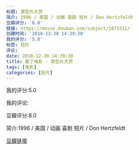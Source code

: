 ```yaml
---
标题: 类型片大赏
简介: 1996 / 美国 / 动画 喜剧 短片 / Don Hertzfeldt
豆瓣评分: '8.0'
链接: https://movie.douban.com/subject/1871531/
创建时间: '2010-12-30 14:39:30'
我的评分: '5.0'
标签: 短片
评论:
date: 2010-12-30 14:39:30
title: 看了电影 - 类型片大赏
tags: [电影]
categories: [短片]
---
```


我的评分:5.0

我的评论:

豆瓣评分:8.0

简介:1996 / 美国 / 动画 喜剧 短片 / Don Hertzfeldt

[豆瓣链接](https://movie.douban.com/subject/1871531/)


